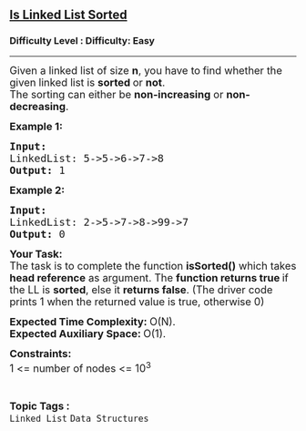 <h2><a href="https://www.geeksforgeeks.org/problems/is-linked-list-sorted/1?page=1&category=Linked%20List&status=unsolved&sortBy=submissions">Is Linked List Sorted</a></h2><h3>Difficulty Level : Difficulty: Easy</h3><hr><div class="problems_problem_content__Xm_eO"><p><span style="font-size:18px">Given a linked list of size <strong>n</strong>, you have to<strong> </strong>find whether the given linked list is <strong>sorted </strong>or <strong>not</strong>.<br>
The sorting can either be <strong>non-increasing</strong> or <strong>non-decreasing</strong>.</span></p>

<p><span style="font-size:18px"><strong>Example 1:</strong></span></p>

<pre><span style="font-size:18px"><strong>Input:
</strong>LinkedList: 5-&gt;5-&gt;6-&gt;7-&gt;8
<strong>Output: </strong>1</span>
</pre>

<p><span style="font-size:18px"><strong>Example 2:</strong></span></p>

<pre><span style="font-size:18px"><strong>Input:
</strong>LinkedList: 2-&gt;5-&gt;7-&gt;8-&gt;99-&gt;7
<strong>Output: </strong>0</span></pre>

<p><span style="font-size:18px"><strong>Your Task:</strong><br>
The task is to complete the function <strong>isSorted()</strong> which takes<strong> head reference</strong> as argument.&nbsp;The <strong>function returns tr</strong><strong>ue </strong>if the LL is <strong>sorted</strong>, else it <strong>returns false</strong>. (The driver code prints 1 when the returned value is true, otherwise 0)</span></p>

<p><span style="font-size:18px"><strong>Expected Time Complexity:&nbsp;</strong>O(N).<br>
<strong>Expected Auxiliary Space:&nbsp;</strong>O(1).</span></p>

<p><span style="font-size:18px"><strong>Constraints:</strong><br>
1 &lt;= number of nodes &lt;= 10<sup>3</sup></span></p>
</div><br><p><span style=font-size:18px><strong>Topic Tags : </strong><br><code>Linked List</code>&nbsp;<code>Data Structures</code>&nbsp;